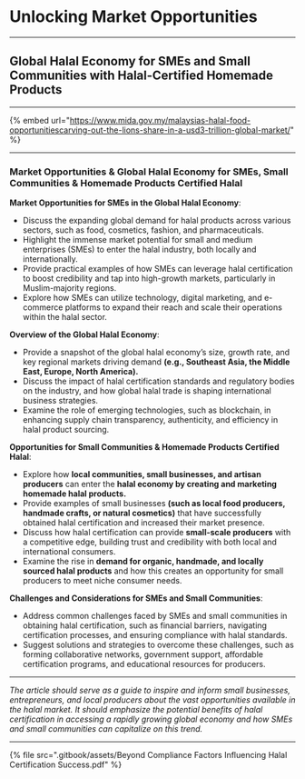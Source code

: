 # Unlocking Market Opportunities

***



## Global Halal Economy for SMEs and Small Communities with Halal-Certified Homemade Products



***



{% embed url="https://www.mida.gov.my/malaysias-halal-food-opportunitiescarving-out-the-lions-share-in-a-usd3-trillion-global-market/" %}

***

### Market Opportunities & Global Halal Economy for SMEs, Small Communities & Homemade Products Certified Halal

**Market Opportunities for SMEs in the Global Halal Economy**:

* Discuss the expanding global demand for halal products across various sectors, such as food, cosmetics, fashion, and pharmaceuticals.
* Highlight the immense market potential for small and medium enterprises (SMEs) to enter the halal industry, both locally and internationally.
* Provide practical examples of how SMEs can leverage halal certification to boost credibility and tap into high-growth markets, particularly in Muslim-majority regions.
* Explore how SMEs can utilize technology, digital marketing, and e-commerce platforms to expand their reach and scale their operations within the halal sector.



**Overview of the Global Halal Economy**:

* Provide a snapshot of the global halal economy’s size, growth rate, and key regional markets driving demand **(e.g., Southeast Asia, the Middle East, Europe, North America).**
* Discuss the impact of halal certification standards and regulatory bodies on the industry, and how global halal trade is shaping international business strategies.
* Examine the role of emerging technologies, such as blockchain, in enhancing supply chain transparency, authenticity, and efficiency in halal product sourcing.



**Opportunities for Small Communities & Homemade Products Certified Halal**:

* Explore how **local communities, small businesses, and artisan producers** can enter the **halal economy by creating and marketing homemade halal products.**
* Provide examples of small businesses **(such as local food producers, handmade crafts, or natural cosmetics)** that have successfully obtained halal certification and increased their market presence.
* Discuss how halal certification can provide **small-scale producers** with a competitive edge, building trust and credibility with both local and international consumers.
* Examine the rise in **demand for organic, handmade, and locally sourced halal products** and how this creates an opportunity for small producers to meet niche consumer needs.



**Challenges and Considerations for SMEs and Small Communities**:

* Address common challenges faced by SMEs and small communities in obtaining halal certification, such as financial barriers, navigating certification processes, and ensuring compliance with halal standards.
* Suggest solutions and strategies to overcome these challenges, such as forming collaborative networks, government support, affordable certification programs, and educational resources for producers.

***

_The article should serve as a guide to inspire and inform small businesses, entrepreneurs, and local producers about the vast opportunities available in the halal market. It should emphasize the potential benefits of halal certification in accessing a rapidly growing global economy and how SMEs and small communities can capitalize on this trend._

***

{% file src=".gitbook/assets/Beyond Compliance Factors Influencing Halal Certification Success.pdf" %}

